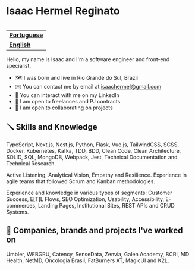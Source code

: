 <h1 align="left">Isaac Hermel Reginato</h1>

<table align="right">
  <tr>
    <td>
      <strong>
        <a href="README.md">Portuguese</a>
      </strong>
    </td>
  </tr>
  <tr>
    <td>
      <strong>
        <a href="README-EN.md">English</a>
      </strong>
    </td>
  </tr>
</table>

Hello, my name is Isaac and I'm a software engineer and front-end specialist.

- 🗺️ I was born and live in Rio Grande do Sul, Brazil
- ✉️ You can contact me by email at isaachermel@gmail.com
- 💼 You can interact with me on my LinkedIn
- 💼 I am open to freelances and PJ contracts
- 🤝 I am open to collaborating on projects

## 🪛 Skills and Knowledge
TypeScript, Next.js, Nest.js, Python, Flask, Vue.js, TailwindCSS, SCSS, Docker, Kubernetes, Kafka, TDD, BDD, Clean Code, Clean Architecture, SOLID, SQL, MongoDB, Webpack, Jest, Technical Documentation and Technical Research.

Active Listening, Analytical Vision, Empathy and Resilience. Experience in agile teams that followed Scrum and Kanban methodologies.

Experience and knowledge in various types of segments: Customer Success, E[T]L Flows, SEO Optimization, Usability, Accessibility, E-commerces, Landing Pages, Institutional Sites, REST APIs and CRUD Systems.

## 💼 Companies, brands and projects I've worked on
Umbler, WEBGRU, Catency, SenseData, Zenvia, Galen Academy, BCRI, MD Health, NetMD, Oncologia Brasil, FatBurners AT, MagicUI and K2L.

